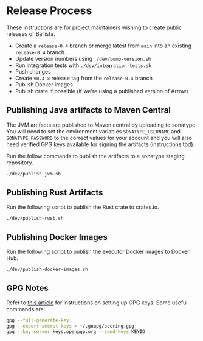 # Release Process

These instructions are for project maintainers wishing to create public releases of Ballista.

- Create a `release-0.4` branch or merge latest from `main` into an existing `release-0.4` branch.
- Update version numbers using `./dev/bump-version.sh`
- Run integration tests with `./dev/integration-tests.sh`
- Push changes
- Create `v0.4.x` release tag from the `release-0.4` branch
- Publish Docker images
- Publish crate if possible (if we're using a published version of Arrow)

## Publishing Java artifacts to Maven Central

The JVM artifacts are published to Maven central by uploading to sonatype. You will need to set the environment 
variables `SONATYPE_USERNAME` and `SONATYPE_PASSWORD` to the correct values for your account and you will also need 
verified GPG keys available for signing the artifacts (instructions tbd).

Run the follow commands to publish the artifacts to a sonatype staging repository.

```bash
./dev/publish-jvm.sh
```

## Publishing Rust Artifacts

Run the following script to publish the Rust crate to crates.io.

```
./dev/publish-rust.sh
```

## Publishing Docker Images

Run the following script to publish the executor Docker images to Docker Hub.

```
./dev/publish-docker-images.sh
```

## GPG Notes

Refer to [this article](https://help.github.com/en/github/authenticating-to-github/generating-a-new-gpg-key) for 
instructions on setting up GPG keys. Some useful commands are:

```bash
gpg --full-generate-key
gpg --export-secret-keys > ~/.gnupg/secring.gpg
gpg --key-server keys.openpgp.org --send-keys KEYID
```